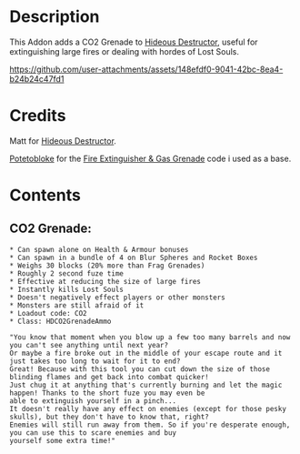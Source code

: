 # Description
This Addon adds a CO2 Grenade to [Hideous Destructor](https://codeberg.org/mc776/HideousDestructor), useful for extinguishing large fires or dealing with hordes of Lost Souls. 

https://github.com/user-attachments/assets/148efdf0-9041-42bc-8ea4-b24b24c47fd1





# Credits
Matt for [Hideous Destructor](https://codeberg.org/mc776/HideousDestructor).

[Potetobloke](https://github.com/Potetobloke) for the [Fire Extinguisher & Gas Grenade](https://github.com/Potetobloke/PB_HDAddon_Bangers-And-Mash) code i used as a base.


# Contents
## CO2 Grenade:
    * Can spawn alone on Health & Armour bonuses
    * Can spawn in a bundle of 4 on Blur Spheres and Rocket Boxes
    * Weighs 30 blocks (20% more than Frag Grenades)
    * Roughly 2 second fuze time
    * Effective at reducing the size of large fires
    * Instantly kills Lost Souls
    * Doesn't negatively effect players or other monsters
    * Monsters are still afraid of it
    * Loadout code: CO2
    * Class: HDCO2GrenadeAmmo

    "You know that moment when you blow up a few too many barrels and now you can't see anything until next year?
    Or maybe a fire broke out in the middle of your escape route and it just takes too long to wait for it to end?
    Great! Because with this tool you can cut down the size of those blinding flames and get back into combat quicker!
    Just chug it at anything that's currently burning and let the magic happen! Thanks to the short fuze you may even be
    able to extinguish yourself in a pinch...
    It doesn't really have any effect on enemies (except for those pesky skulls), but they don't have to know that, right?
    Enemies will still run away from them. So if you're desperate enough, you can use this to scare enemies and buy
    yourself some extra time!"
